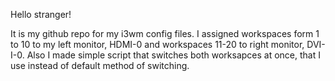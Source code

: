 Hello stranger!

It is my github repo for my i3wm config files. I assigned workspaces form 1 to 10 to my left monitor, HDMI-0 and workspaces 11-20 to right monitor, DVI-I-0. Also I made simple script that switches both worksapces at once, that I use instead of default method of switching.



